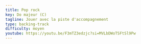```yaml
---
title: Pop rock
key: Do majeur (C)
tagline: Jouer avec la piste d'accompagnement
type: backing-track
difficulty: moyen
youtube: https://youtu.be/F3mTZ3edzjc?si=MVLbDWoTSFtSl9Pw
---
```


